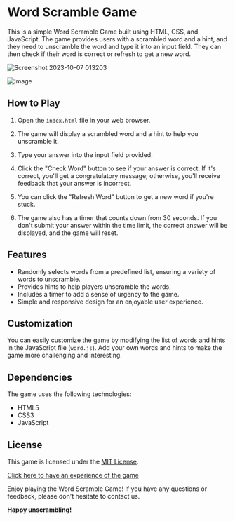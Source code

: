 # Word Scramble Game

This is a simple Word Scramble Game built using HTML, CSS, and JavaScript. The game provides users with a scrambled word and a hint, and they need to unscramble the word and type it into an input field. They can then check if their word is correct or refresh to get a new word.

![Screenshot 2023-10-07 013203](https://github.com/YawBoah/Word-Scramble-Game/assets/126890146/18273376-3016-400d-8714-32293fb8532e)


![image](https://github.com/YawBoah/Word-Scramble-Game/assets/126890146/1f2f43fb-2a12-473f-ab11-34b1ca830439)


## How to Play

1. Open the `index.html` file in your web browser.

2. The game will display a scrambled word and a hint to help you unscramble it.

3. Type your answer into the input field provided.

4. Click the "Check Word" button to see if your answer is correct. If it's correct, you'll get a congratulatory message; otherwise, you'll receive feedback that your answer is incorrect.

5. You can click the "Refresh Word" button to get a new word if you're stuck.

6. The game also has a timer that counts down from 30 seconds. If you don't submit your answer within the time limit, the correct answer will be displayed, and the game will reset.

## Features

- Randomly selects words from a predefined list, ensuring a variety of words to unscramble.
- Provides hints to help players unscramble the words.
- Includes a timer to add a sense of urgency to the game.
- Simple and responsive design for an enjoyable user experience.

## Customization

You can easily customize the game by modifying the list of words and hints in the JavaScript file (`word.js`). Add your own words and hints to make the game more challenging and interesting.

## Dependencies

The game uses the following technologies:

- HTML5
- CSS3
- JavaScript


## License

This game is licensed under the [MIT License](LICENSE).

[Click here to have an experience of the game](https://yawboah.github.io/Word-Scramble-Game/)

Enjoy playing the Word Scramble Game! If you have any questions or feedback, please don't hesitate to contact us.

**Happy unscrambling!**
